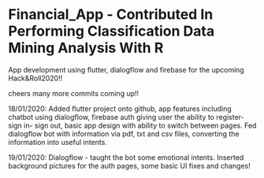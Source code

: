 # Financial_App - Contributed In Performing Classification Data Mining Analysis With R

App development using flutter, dialogflow and firebase for the upcoming Hack&Roll2020!!

cheers many more commits coming up!!

18/01/2020: Added flutter project onto github, app features including chatbot using dialogflow, firebase auth giving user the ability to register-sign in- sign out, basic app design with ability to switch between pages. Fed dialogflow bot with information via pdf, txt and csv files, converting the information into useful intents.

19/01/2020: Dialogflow - taught the bot some emotional intents. Inserted background pictures for the auth pages, some basic UI fixes and changes!
